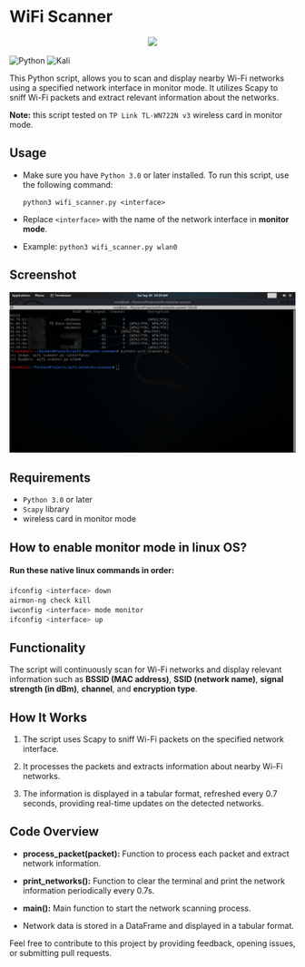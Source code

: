 # WiFi Scanner

<p align="center">
  <img src="assets/wifi.ico" />
</p>

![Python](https://img.shields.io/badge/python-3670A0?style=for-the-badge&logo=python&logoColor=ffdd54)  ![Kali](https://img.shields.io/badge/Kali-268BEE?style=for-the-badge&logo=kalilinux&logoColor=white)

This Python script, allows you to scan and display nearby Wi-Fi networks using a specified network interface in monitor mode. It utilizes Scapy to sniff Wi-Fi packets and extract relevant information about the networks.

**Note:** this script tested on `TP Link TL-WN722N v3` wireless card in monitor mode.

## Usage
- Make sure you have `Python 3.0` or later installed. To run this script, use the following command:
    ```commandline
    python3 wifi_scanner.py <interface>
    ```

- Replace `<interface>` with the name of the network interface in **monitor mode**.

- Example: `python3 wifi_scanner.py wlan0`

## Screenshot
![](https://github.com/SaherMuhamed/wifi-networks-scanner/blob/main/screenshots/Screenshot_2023-09-30_10-29-25.png)

## Requirements
- `Python 3.0` or later
- `Scapy` library
- wireless card in monitor mode

## How to enable monitor mode in linux OS?
#### Run these native linux commands in order:
```bash
ifconfig <interface> down
airmon-ng check kill
iwconfig <interface> mode monitor
ifconfig <interface> up
```

## Functionality
The script will continuously scan for Wi-Fi networks and display relevant information such as **BSSID (MAC address)**, **SSID (network name)**, **signal strength (in dBm)**, **channel**, and **encryption type**.

## How It Works
1. The script uses Scapy to sniff Wi-Fi packets on the specified network interface.

2. It processes the packets and extracts information about nearby Wi-Fi networks.

3. The information is displayed in a tabular format, refreshed every 0.7 seconds, providing real-time updates on the detected networks.

## Code Overview
- **process_packet(packet):** Function to process each packet and extract network information.

- **print_networks():** Function to clear the terminal and print the network information periodically every 0.7s.

- **main():** Main function to start the network scanning process.

- Network data is stored in a DataFrame and displayed in a tabular format.

Feel free to contribute to this project by providing feedback, opening issues, or submitting pull requests.
